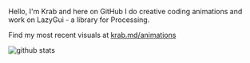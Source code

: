 Hello, I'm Krab and here on GitHub I do creative coding animations and work on LazyGui - a library for Processing.

Find my most recent visuals at [krab.md/animations](https://krab.md/animations.html)

![github stats](https://github-readme-stats.vercel.app/api?username=KrabCode&theme=dracula&show_icons=true&custom_title=Krab%27s%20github%20stats)

<!--
**KrabCode/krabcode** is a ✨ _special_ ✨ repository because its `README.md` (this file) appears on your GitHub profile.

Here are some ideas to get you started:

- 🔭 I’m currently working on ...
- 🌱 I’m currently learning ...
- 👯 I’m looking to collaborate on ...
- 🤔 I’m looking for help with ...
- 💬 Ask me about ...
- 📫 How to reach me: ...
- 😄 Pronouns: ...
- ⚡ Fun fact: ...
-->
